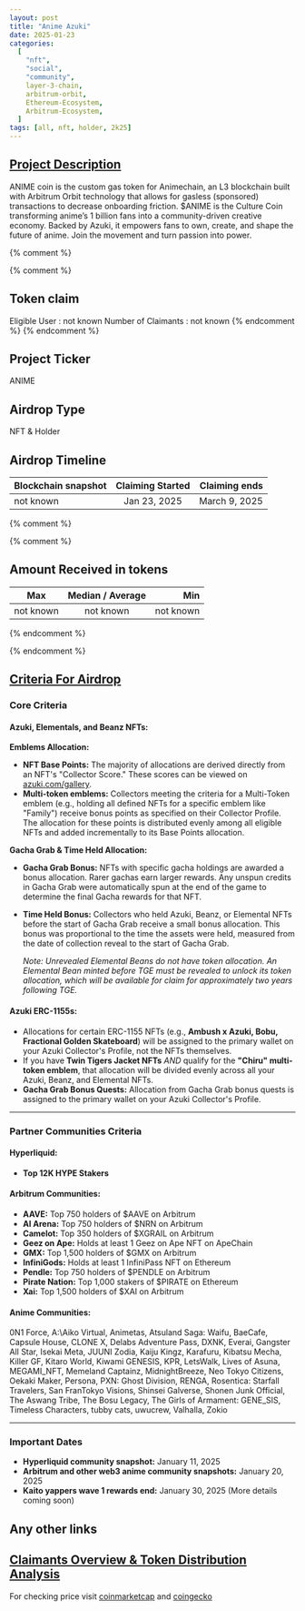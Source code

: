 ```yaml
---
layout: post
title: "Anime Azuki"
date: 2025-01-23
categories:
  [
    "nft",
    "social",
    "community",
    layer-3-chain,
    arbitrum-orbit,
    Ethereum-Ecosystem,
    Arbitrum-Ecosystem,
  ]
tags: [all, nft, holder, 2k25]
---
```


## [Project Description](https://www.anime.xyz/)

ANIME coin is the custom gas token for Animechain, an L3 blockchain built with Arbitrum Orbit technology that allows for gasless (sponsored) transactions to decrease onboarding friction. $ANIME is the Culture Coin transforming anime’s 1 billion fans into a community-driven creative economy. Backed by Azuki, it empowers fans to own, create, and shape the future of anime. Join the movement and turn passion into power.

{% comment %}

{% comment %}

## Token claim

Eligible User : not known
Number of Claimants : not known
{% endcomment %}
{% endcomment %}

## Project Ticker

ANIME

## Airdrop Type

NFT & Holder

## Airdrop Timeline

| Blockchain snapshot | Claiming Started | Claiming ends |
| ------------------- | :--------------: | ------------: |
| not known           |   Jan 23, 2025   | March 9, 2025 |

{% comment %}

{% comment %}

## Amount Received in tokens

| Max       | Median / Average |       Min |
| --------- | :--------------: | --------: |
| not known |    not known     | not known |

{% endcomment %}

{% endcomment %}

## [Criteria For Airdrop](https://www.anime.xyz/faq#token-allocation-determination)

### Core Criteria

#### Azuki, Elementals, and Beanz NFTs:

**Emblems Allocation:**

- **NFT Base Points:** The majority of allocations are derived directly from an NFT's "Collector Score." These scores can be viewed on [azuki.com/gallery](https://azuki.com/gallery).
- **Multi-token emblems:** Collectors meeting the criteria for a Multi-Token emblem (e.g., holding all defined NFTs for a specific emblem like "Family") receive bonus points as specified on their Collector Profile. The allocation for these points is distributed evenly among all eligible NFTs and added incrementally to its Base Points allocation.

**Gacha Grab & Time Held Allocation:**

- **Gacha Grab Bonus:** NFTs with specific gacha holdings are awarded a bonus allocation. Rarer gachas earn larger rewards. Any unspun credits in Gacha Grab were automatically spun at the end of the game to determine the final Gacha rewards for that NFT.
- **Time Held Bonus:** Collectors who held Azuki, Beanz, or Elemental NFTs before the start of Gacha Grab receive a small bonus allocation. This bonus was proportional to the time the assets were held, measured from the date of collection reveal to the start of Gacha Grab.

  _Note: Unrevealed Elemental Beans do not have token allocation. An Elemental Bean minted before TGE must be revealed to unlock its token allocation, which will be available for claim for approximately two years following TGE._

#### Azuki ERC-1155s:

- Allocations for certain ERC-1155 NFTs (e.g., **Ambush x Azuki, Bobu, Fractional Golden Skateboard**) will be assigned to the primary wallet on your Azuki Collector's Profile, not the NFTs themselves.
- If you have **Twin Tigers Jacket NFTs** _AND_ qualify for the **"Chiru" multi-token emblem**, that allocation will be divided evenly across all your Azuki, Beanz, and Elemental NFTs.
- **Gacha Grab Bonus Quests:** Allocation from Gacha Grab bonus quests is assigned to the primary wallet on your Azuki Collector's Profile.

---

### Partner Communities Criteria

#### Hyperliquid:

- **Top 12K HYPE Stakers**

#### Arbitrum Communities:

- **AAVE:** Top 750 holders of $AAVE on Arbitrum
- **AI Arena:** Top 750 holders of $NRN on Arbitrum
- **Camelot:** Top 350 holders of $XGRAIL on Arbitrum
- **Geez on Ape:** Holds at least 1 Geez on Ape NFT on ApeChain
- **GMX:** Top 1,500 holders of $GMX on Arbitrum
- **InfiniGods:** Holds at least 1 InfiniPass NFT on Ethereum
- **Pendle:** Top 750 holders of $PENDLE on Arbitrum
- **Pirate Nation:** Top 1,000 stakers of $PIRATE on Ethereum
- **Xai:** Top 1,500 holders of $XAI on Arbitrum

#### Anime Communities:

0N1 Force, A:\Aiko Virtual, Animetas, Atsuland Saga: Waifu, BaeCafe, Capsule House, CLONE X, Delabs Adventure Pass, DXNK, Everai, Gangster All Star, Isekai Meta, JUUNI Zodia, Kaiju Kingz, Karafuru, Kibatsu Mecha, Killer GF, Kitaro World, Kiwami GENESIS, KPR, LetsWalk, Lives of Asuna, MEGAMI_NFT, Memeland Captainz, MidnightBreeze, Neo Tokyo Citizens, Oekaki Maker, Persona, PXN: Ghost Division, RENGA, Rosentica: Starfall Travelers, San FranTokyo Visions, Shinsei Galverse, Shonen Junk Official, The Aswang Tribe, The Bosu Legacy, The Girls of Armament: GENE_SIS, Timeless Characters, tubby cats, uwucrew, Valhalla, Zokio

---

### Important Dates

- **Hyperliquid community snapshot:** January 11, 2025
- **Arbitrum and other web3 anime community snapshots:** January 20, 2025
- **Kaito yappers wave 1 rewards end:** January 30, 2025 (More details coming soon)

## Any other links

## [Claimants Overview & Token Distribution Analysis](https://dune.com/entropy_advisors/anime-airdrop-analysis)

For checking price visit [coinmarketcap](https://coinmarketcap.com/currencies/anime) and [coingecko](https://www.coingecko.com/en/coins/anime)
